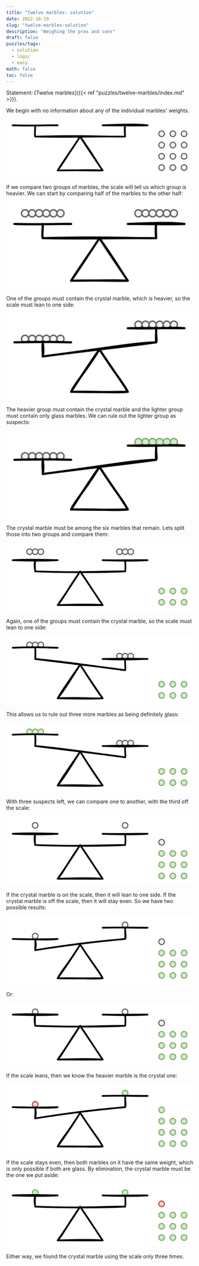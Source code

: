 ```yaml
---
title: "Twelve marbles: solution"
date: 2022-10-19
slug: "twelve-marbles-solution"
description: "Weighing the pros and cons"
draft: false
puzzles/tags:
  - solution
  - logic
  - easy
math: false
toc: false
---
```


Statement: [Twelve marbles]({{< ref "puzzles/twelve-marbles/index.md" >}}).

We begin with no information about any of the individual marbles' weights.

![](images/100-initial-situation.drawio.svg)

If we compare two groups of marbles, the scale will tell us which group is
heavier. We can start by comparing half of the marbles to the other half:

![](images/101-first-weighing.drawio.svg)

One of the groups must contain the crystal marble, which is heavier, so the
scale must lean to one side:

![](images/102-first-weighing-result.drawio.svg)

The heavier group must contain the crystal marble and the lighter group must
contain only glass marbles. We can rule out the lighter group as suspects:

![](images/103-first-weighing-analysis.drawio.svg)

The crystal marble must be among the six marbles that remain. Lets split those
into two groups and compare them:

![](images/104-second-weighing.drawio.svg)

Again, one of the groups must contain the crystal marble, so the scale must lean
to one side:

![](images/105-second-weighing-result.drawio.svg)

This allows us to rule out three more marbles as being definitely glass:

![](images/106-second-weighing-analysis.drawio.svg)

With three suspects left, we can compare one to another, with the third off the
scale:

![](images/107-third-weighing.drawio.svg)

If the crystal marble is on the scale, then it will lean to one side. If the
crystal marble is off the scale, then it will stay even. So we have two possible
results:

![](images/108-third-weighing-result-lean.drawio.svg)

Or:

![](images/109-third-weighing-result-even.drawio.svg)

If the scale leans, then we know the heavier marble is the crystal one:

![](images/110-third-weighing-analysis-lean.drawio.svg)

If the scale stays even, then both marbles on it have the same weight, which is
only possible if both are glass. By elimination, the crystal marble must be the
one we put aside:

![](images/111-third-weighing-analysis-even.drawio.svg)

Either way, we found the crystal marble using the scale only three times.
